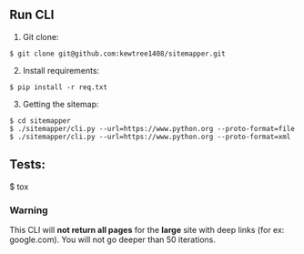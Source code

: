 ## Run CLI

1. Git clone:
```
$ git clone git@github.com:kewtree1408/sitemapper.git
```

2. Install requirements:
```
$ pip install -r req.txt
```

3. Getting the sitemap:
```
$ cd sitemapper
$ ./sitemapper/cli.py --url=https://www.python.org --proto-format=file
$ ./sitemapper/cli.py --url=https://www.python.org --proto-format=xml
```

## Tests:
$ tox


### Warning
This CLI will **not return all pages** for the **large** site with deep links (for ex: google.com). You will not go deeper than 50 iterations.
